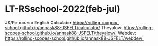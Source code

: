 # LT-RSschool-2022(feb-jul)
JS/Fe-course English
Calculator https://rolling-scopes-school.github.io/annask88-JSFELT/calculator/
Theyalow: https://rolling-scopes-school.github.io/annask88-JSFELT/theyalow/ 
Webdev: https://rolling-scopes-school.github.io/annask88-JSFELT/webdev/ 
